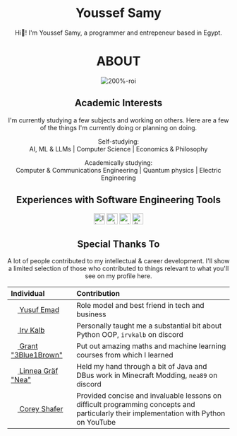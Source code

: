 <div align="center">

  # Youssef Samy
  Hi👋! I'm Youssef Samy, a programmer and entrepeneur based in Egypt.

  # ABOUT
  ![200%-roi](https://github.com/y-samy/y-samy/assets/51068469/d6388629-2296-410f-853e-cb7321aeec94)


  ## Academic Interests
  I'm currently studying a few subjects and working on others. Here are a few of the things I'm currently doing or planning on doing.
  
  Self-studying:\
  AI, ML & LLMs | Computer Science | Economics & Philosophy

  Academically studying:\
  Computer & Communications Engineering | Quantum physics | Electric Engineering

  ## Experiences with Software Engineering Tools

  <img src="https://github.com/y-samy/y-samy/assets/51068469/95e93bc9-8049-4e22-b1af-472f2859247d" alt="linux" style="height:25px;"/>
  <img src="https://github.com/y-samy/y-samy/assets/51068469/f456e9a4-7bb8-4b07-9797-8ef93692ee91" alt="windows" style="width:25px;height:25px;"/>
  <img src="https://github.com/y-samy/y-samy/assets/51068469/0ebe4de3-d605-4477-a014-3bedc31f5a3a" alt="python" style="width:25px;height:25px;"/>
  <img src="https://github.com/y-samy/y-samy/assets/51068469/606d9cbd-3159-4689-ade3-2cb05ae3a3c6" alt="flutter&dart" style="width:25px;height:25px"/>

  ## Special Thanks To
  A lot of people contributed to my intellectual & career development. I'll show a limited selection of those who contributed to things relevant to what you'll see on my profile here.

|   Individual      | Contribution  |
| :---------------- | :-------------|
| [<img src="https://avatars.githubusercontent.com/u/63661231?v=4" style="height:15px;width:15px;"/> Yusuf Emad](https://github.com/YusufEmad04)        |   Role model and best friend in tech and business   |
| [<img src="https://avatars.githubusercontent.com/u/7294026?v=4" style="height:15px;width:15px;"/> Irv Kalb](https://github.com/IrvKalb)           |   Personally taught me a substantial bit about Python OOP, `irvkalb` on discord   |
| [<img src="https://avatars.githubusercontent.com/u/11601040?v=4" style="height:15px;width:15px;"/> Grant "3Blue1Brown"](https://github.com/3b1b) | Put out amazing maths and machine learning courses from which I learned |
| [<img src="https://avatars.githubusercontent.com/u/20768569?v=4" style="height:15px;width:15px;"/> Linnea Gräf "Nea"](https://github.com/romangraef) | Held my hand through a bit of Java and DBus work in Minecraft Modding, `nea89` on discord |
| [<img src="https://avatars.githubusercontent.com/u/4048251?v=4" style="height:15px;width:15px;"/> Corey Shafer](https://github.com/CoreyMSchafer) | Provided concise and invaluable lessons on difficult programming concepts and particularly their implementation with Python on YouTube | 


</div>
